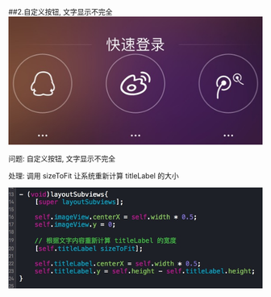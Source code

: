 
##2.自定义按钮, 文字显示不完全
![显示图片](../images/zhuyi3.jpg)

问题: 自定义按钮, 文字显示不完全

处理: 调用 sizeToFit 让系统重新计算 titleLabel 的大小

![显示图片](../images/zhuyi4.jpg)
